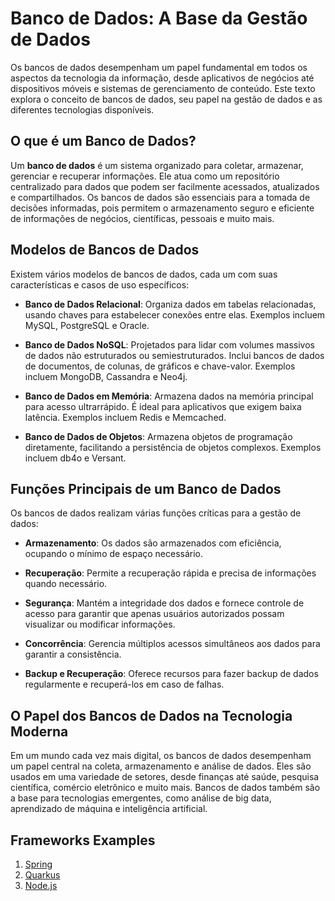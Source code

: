 # Banco de Dados: A Base da Gestão de Dados

Os bancos de dados desempenham um papel fundamental em todos os aspectos da tecnologia da informação, desde aplicativos de negócios até dispositivos móveis e sistemas de gerenciamento de conteúdo. Este texto explora o conceito de bancos de dados, seu papel na gestão de dados e as diferentes tecnologias disponíveis.

## O que é um Banco de Dados?

Um **banco de dados** é um sistema organizado para coletar, armazenar, gerenciar e recuperar informações. Ele atua como um repositório centralizado para dados que podem ser facilmente acessados, atualizados e compartilhados. Os bancos de dados são essenciais para a tomada de decisões informadas, pois permitem o armazenamento seguro e eficiente de informações de negócios, científicas, pessoais e muito mais.

## Modelos de Bancos de Dados

Existem vários modelos de bancos de dados, cada um com suas características e casos de uso específicos:

- **Banco de Dados Relacional**: Organiza dados em tabelas relacionadas, usando chaves para estabelecer conexões entre elas. Exemplos incluem MySQL, PostgreSQL e Oracle.

- **Banco de Dados NoSQL**: Projetados para lidar com volumes massivos de dados não estruturados ou semiestruturados. Inclui bancos de dados de documentos, de colunas, de gráficos e chave-valor. Exemplos incluem MongoDB, Cassandra e Neo4j.

- **Banco de Dados em Memória**: Armazena dados na memória principal para acesso ultrarrápido. É ideal para aplicativos que exigem baixa latência. Exemplos incluem Redis e Memcached.

- **Banco de Dados de Objetos**: Armazena objetos de programação diretamente, facilitando a persistência de objetos complexos. Exemplos incluem db4o e Versant.

## Funções Principais de um Banco de Dados

Os bancos de dados realizam várias funções críticas para a gestão de dados:

- **Armazenamento**: Os dados são armazenados com eficiência, ocupando o mínimo de espaço necessário.

- **Recuperação**: Permite a recuperação rápida e precisa de informações quando necessário.

- **Segurança**: Mantém a integridade dos dados e fornece controle de acesso para garantir que apenas usuários autorizados possam visualizar ou modificar informações.

- **Concorrência**: Gerencia múltiplos acessos simultâneos aos dados para garantir a consistência.

- **Backup e Recuperação**: Oferece recursos para fazer backup de dados regularmente e recuperá-los em caso de falhas.

## O Papel dos Bancos de Dados na Tecnologia Moderna

Em um mundo cada vez mais digital, os bancos de dados desempenham um papel central na coleta, armazenamento e análise de dados. Eles são usados em uma variedade de setores, desde finanças até saúde, pesquisa científica, comércio eletrônico e muito mais. Bancos de dados também são a base para tecnologias emergentes, como análise de big data, aprendizado de máquina e inteligência artificial.

## Frameworks Examples
1. [Spring](https://github.com/DarlanNoetzold/computer_science/tree/main/Database/Spring)
2. [Quarkus](https://github.com/DarlanNoetzold/computer_science/tree/main/Database/Quarkus)
3. [Node.js](https://github.com/DarlanNoetzold/computer_science/tree/main/Database/Node.js)
